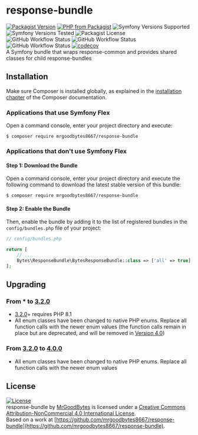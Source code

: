 # response-bundle
[![Packagist Version](https://img.shields.io/packagist/v/mrgoodbytes8667/response-bundle?logo=packagist&logoColor=FFF&style=flat)](https://packagist.org/packages/mrgoodbytes8667/response-bundle)
[![PHP from Packagist](https://img.shields.io/packagist/php-v/mrgoodbytes8667/response-bundle?logo=php&logoColor=FFF&style=flat)](https://packagist.org/packages/mrgoodbytes8667/response-bundle)
![Symfony Versions Supported](https://img.shields.io/endpoint?url=https%3A%2F%2Fshields.mrgoodbytes.dev%2Fshield%2Fsymfony%2F%255E5.3%2520%257C%2520%255E6.0&logoColor=FFF&style=flat)
![Symfony Versions Tested](https://img.shields.io/endpoint?url=https%3A%2F%2Fshields.mrgoodbytes.dev%2Fshield%2Fsymfony-test%2F%255E5.3%2520%257C%2520%255E6.0&logoColor=FFF&style=flat)
![Packagist License](https://img.shields.io/packagist/l/mrgoodbytes8667/response-bundle?logo=creative-commons&logoColor=FFF&style=flat)  
![GitHub Workflow Status](https://img.shields.io/github/actions/workflow/status/mrgoodbytes8667/response-bundle/release.yml?label=stable&logo=github&logoColor=FFF&style=flat)
![GitHub Workflow Status](https://img.shields.io/github/actions/workflow/status/mrgoodbytes8667/response-bundle/run-tests.yml?logo=github&logoColor=FFF&style=flat)
![GitHub Workflow Status](https://img.shields.io/github/actions/workflow/status/mrgoodbytes8667/response-bundle/run-tests-by-version.yml?logo=github&logoColor=FFF&style=flat)
[![codecov](https://img.shields.io/codecov/c/github/mrgoodbytes8667/response-bundle?logo=codecov&logoColor=FFF&style=flat)](https://codecov.io/gh/mrgoodbytes8667/response-bundle)  
A Symfony bundle that wraps response-common and provides shared classes for child response-bundles

## Installation

Make sure Composer is installed globally, as explained in the
[installation chapter](https://getcomposer.org/doc/00-intro.md)
of the Composer documentation.

### Applications that use Symfony Flex

Open a command console, enter your project directory and execute:

```console
$ composer require mrgoodbytes8667/response-bundle
```

### Applications that don't use Symfony Flex

#### Step 1: Download the Bundle

Open a command console, enter your project directory and execute the
following command to download the latest stable version of this bundle:

```console
$ composer require mrgoodbytes8667/response-bundle
```

#### Step 2: Enable the Bundle

Then, enable the bundle by adding it to the list of registered bundles
in the `config/bundles.php` file of your project:

```php
// config/bundles.php

return [
    // ...
    Bytes\ResponseBundle\BytesResponseBundle::class => ['all' => true],
];
```

## Upgrading
### From * to [3.2.0](https://github.com/mrgoodbytes8667/response-bundle/releases/tag/v3.2.0)
- [3.2.0](https://github.com/mrgoodbytes8667/response-bundle/releases/tag/v3.2.0)+ requires PHP 8.1
- All enum classes have been changed to native PHP enums. Replace all function calls with the newer enum values (the 
function calls remain in place but are deprecated, and will be removed in
[Version 4.0](https://github.com/mrgoodbytes8667/response-bundle/releases/tag/v4.0.0))
### From [3.2.0](https://github.com/mrgoodbytes8667/response-bundle/releases/tag/v3.2.0) to [4.0.0](https://github.com/mrgoodbytes8667/response-bundle/releases/tag/v4.0.0)
- All enum classes have been changed to native PHP enums. Replace all function calls with the newer enum values

## License
[![License](https://i.creativecommons.org/l/by-nc/4.0/88x31.png)]("http://creativecommons.org/licenses/by-nc/4.0/)  
response-bundle by [MrGoodBytes](https://www.mrgoodbytes.dev) is licensed under a
[Creative Commons Attribution-NonCommercial 4.0 International License](http://creativecommons.org/licenses/by-nc/4.0/).  
Based on a work at [https://github.com/mrgoodbytes8667/response-bundle](https://github.com/mrgoodbytes8667/response-bundle).
